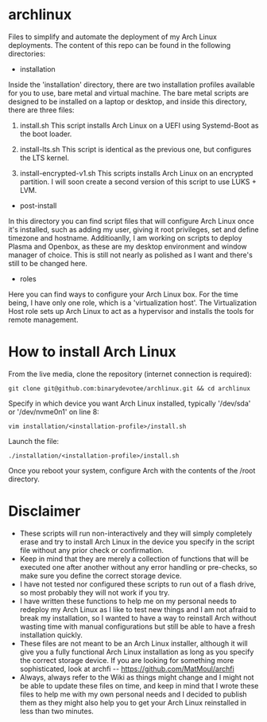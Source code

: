 # archlinux
Files to simplify and automate the deployment of my Arch Linux deployments.
The content of this repo can be found in the following directories:

- installation

Inside the 'installation' directory, there are two installation profiles available for you to use, bare metal and virtual machine.
The bare metal scripts are designed to be installed on a laptop or desktop, and inside this directory, there are three files:

1. install.sh
This script installs Arch Linux on a UEFI using Systemd-Boot as the boot loader.

2. install-lts.sh
This script is identical as the previous one, but configures the LTS kernel.

3. install-encrypted-v1.sh
This scripts installs Arch Linux on an encrypted partition.
I will soon create a second version of this script to use LUKS + LVM.

- post-install

In this directory you can find script files that will configure Arch Linux once it's installed, such as adding my user, giving it root privileges, set and define timezone and hostname.
Additioanlly, I am working on scripts to deploy Plasma and Openbox, as these are my desktop environment and window manager of choice.
This is still not nearly as polished as I want and there's still to be changed here.

- roles

Here you can find ways to configure your Arch Linux box. For the time being, I have only one role, which is a 'virtualization host'.
The Virtualization Host role sets up Arch Linux to act as a hypervisor and installs the tools for remote management.

# How to install Arch Linux
From the live media, clone the repository (internet connection is required):

`git clone git@github.com:binarydevotee/archlinux.git && cd archlinux`

Specify in which device you want Arch Linux installed, typically '/dev/sda' or '/dev/nvme0n1' on line 8:

`vim installation/<installation-profile>/install.sh`

Launch the file:

`./installation/<installation-profile>/install.sh`

Once you reboot your system, configure Arch with the contents of the /root directory.

# Disclaimer
- These scripts will run non-interactively and they will simply completely erase and try to install Arch Linux in the device you specify in the script file without any prior check or confirmation.
- Keep in mind that they are merely a collection of functions that will be executed one after another without any error handling or pre-checks, so make sure you define the correct storage device.
- I have not tested nor configured these scripts to run out of a flash drive, so most probably they will not work if you try.
- I have written these functions to help me on my personal needs to redeploy my Arch Linux as I like to test new things and I am not afraid to break my installation, so I wanted to have a way to reinstall Arch without wasting time with manual configurations but still be able to have a fresh installation quickly.
- These files are not meant to be an Arch Linux installer, although it will give you a fully functional Arch Linux installation as long as you specify the correct storage device. If you are looking for something more sophisticated, look at archfi -- https://github.com/MatMoul/archfi
- Always, always refer to the Wiki as things might change and I might not be able to update these files on time, and keep in mind that I wrote these files to help me with my own personal needs and I decided to publish them as they might also help you to get your Arch Linux reinstalled in less than two minutes.
